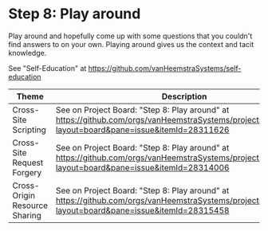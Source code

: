 # Step 8: Play around

Play around and hopefully come up with some questions that you couldn't find answers to on your own. Playing around gives us the context and tacit knowledge.

See "Self-Education" at https://github.com/vanHeemstraSystems/self-education

| Theme | Description |
| --- | --- |
| Cross-Site Scripting | See on Project Board: "Step 8: Play around" at https://github.com/orgs/vanHeemstraSystems/projects/28/views/1?layout=board&pane=issue&itemId=28311626 |
| Cross-Site Request Forgery | See on Project Board: "Step 8: Play around" at https://github.com/orgs/vanHeemstraSystems/projects/29/views/1?layout=board&pane=issue&itemId=28314006 |
| Cross-Origin Resource Sharing | See on Project Board: "Step 8: Play around" at https://github.com/orgs/vanHeemstraSystems/projects/30/views/1?layout=board&pane=issue&itemId=28315458 |
